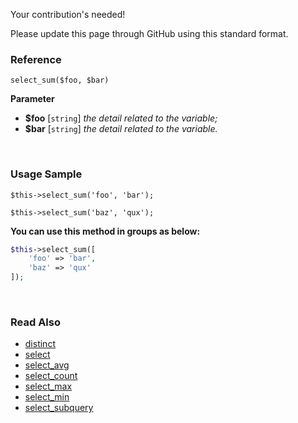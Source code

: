 Your contribution's needed!

Please update this page through GitHub using this standard format.

### Reference
`select_sum($foo, $bar)`

**Parameter**
* **$foo** [`string`] *the detail related to the variable;*
* **$bar** [`string`] *the detail related to the variable.*

&nbsp;

### Usage Sample
`$this->select_sum('foo', 'bar');`

`$this->select_sum('baz', 'qux');`

**You can use this method in groups as below:**
```php
$this->select_sum([
    'foo' => 'bar',
    'baz' => 'qux'
]);
```

&nbsp;

### Read Also
* [distinct](./distinct)
* [select](./select)
* [select_avg](./select_avg)
* [select_count](./select_count)
* [select_max](./select_max)
* [select_min](./select_min)
* [select_subquery](./select_subquery)
